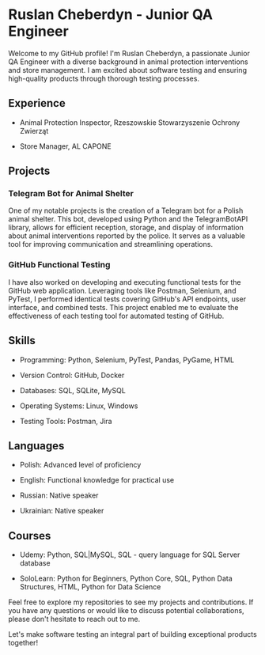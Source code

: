 

# Ruslan Cheberdyn - Junior QA Engineer

Welcome to my GitHub profile! I'm Ruslan Cheberdyn, a passionate Junior QA Engineer with a diverse background in animal protection interventions and store management. I am excited about software testing and ensuring high-quality products through thorough testing processes. 

## Experience

- Animal Protection Inspector, Rzeszowskie Stowarzyszenie Ochrony Zwierząt

- Store Manager, AL CAPONE

## Projects

### Telegram Bot for Animal Shelter

One of my notable projects is the creation of a Telegram bot for a Polish animal shelter. This bot, developed using Python and the TelegramBotAPI library, allows for efficient reception, storage, and display of information about animal interventions reported by the police. It serves as a valuable tool for improving communication and streamlining operations.

### GitHub Functional Testing

I have also worked on developing and executing functional tests for the GitHub web application. Leveraging tools like Postman, Selenium, and PyTest, I performed identical tests covering GitHub's API endpoints, user interface, and combined tests. This project enabled me to evaluate the effectiveness of each testing tool for automated testing of GitHub.

## Skills

- Programming: Python, Selenium, PyTest, Pandas, PyGame, HTML

- Version Control: GitHub, Docker

- Databases: SQL, SQLite, MySQL

- Operating Systems: Linux, Windows

- Testing Tools: Postman, Jira

## Languages

- Polish: Advanced level of proficiency

- English: Functional knowledge for practical use

- Russian: Native speaker

- Ukrainian: Native speaker

## Courses

- Udemy: Python, SQL|MySQL, SQL - query language for SQL Server database

- SoloLearn: Python for Beginners, Python Core, SQL, Python Data Structures, HTML, Python for Data Science

Feel free to explore my repositories to see my projects and contributions. If you have any questions or would like to discuss potential collaborations, please don't hesitate to reach out to me.

Let's make software testing an integral part of building exceptional products together!
